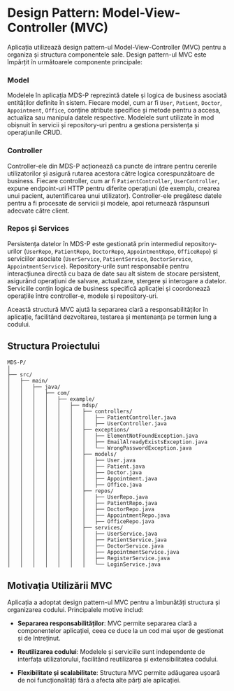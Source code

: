 # Design Pattern: Model-View-Controller (MVC)

Aplicația utilizează design pattern-ul Model-View-Controller (MVC) pentru a organiza și structura componentele sale. Design pattern-ul MVC este împărțit în următoarele componente principale:

### Model

Modelele în aplicația MDS-P reprezintă datele și logica de business asociată entităților definite în sistem. Fiecare model, cum ar fi `User`, `Patient`, `Doctor`, `Appointment`, `Office`, conține atribute specifice și metode pentru a accesa, actualiza sau manipula datele respective. Modelele sunt utilizate în mod obișnuit în servicii și repository-uri pentru a gestiona persistența și operațiunile CRUD.

### Controller

Controller-ele din MDS-P acționează ca puncte de intrare pentru cererile utilizatorilor și asigură rutarea acestora către logica corespunzătoare de business. Fiecare controller, cum ar fi `PatientController`, `UserController`, expune endpoint-uri HTTP pentru diferite operațiuni (de exemplu, crearea unui pacient, autentificarea unui utilizator). Controller-ele pregătesc datele pentru a fi procesate de servicii și modele, apoi returnează răspunsuri adecvate către client.

### Repos și Services

Persistența datelor în MDS-P este gestionată prin intermediul repository-urilor (`UserRepo`, `PatientRepo`, `DoctorRepo`, `AppointmentRepo`, `OfficeRepo`) și serviciilor asociate (`UserService`, `PatientService`, `DoctorService`, `AppointmentService`). Repository-urile sunt responsabile pentru interacțiunea directă cu baza de date sau alt sistem de stocare persistent, asigurând operațiuni de salvare, actualizare, ștergere și interogare a datelor. Serviciile conțin logica de business specifică aplicației și coordonează operațiile între controller-e, modele și repository-uri.

Această structură MVC ajută la separarea clară a responsabilităților în aplicație, facilitând dezvoltarea, testarea și mentenanța pe termen lung a codului.


## Structura Proiectului

```plaintext
MDS-P/
│
├── src/
│   ├── main/
│   │   ├── java/
│   │   │   ├── com/
│   │   │   │   ├── example/
│   │   │   │   │   ├── mdsp/
│   │   │   │   │   │   ├── controllers/
│   │   │   │   │   │   │   ├── PatientController.java
│   │   │   │   │   │   │   ├── UserController.java
│   │   │   │   │   │   ├── exceptions/
│   │   │   │   │   │   │   ├── ElementNotFoundException.java
│   │   │   │   │   │   │   ├── EmailAlreadyExistsException.java
│   │   │   │   │   │   │   └── WrongPasswordException.java
│   │   │   │   │   │   ├── models/
│   │   │   │   │   │   │   ├── User.java
│   │   │   │   │   │   │   ├── Patient.java
│   │   │   │   │   │   │   ├── Doctor.java
│   │   │   │   │   │   │   ├── Appointment.java
│   │   │   │   │   │   │   ├── Office.java
│   │   │   │   │   │   ├── repos/
│   │   │   │   │   │   │   ├── UserRepo.java
│   │   │   │   │   │   │   ├── PatientRepo.java
│   │   │   │   │   │   │   ├── DoctorRepo.java
│   │   │   │   │   │   │   ├── AppointmentRepo.java
│   │   │   │   │   │   │   ├── OfficeRepo.java
│   │   │   │   │   │   ├── services/
│   │   │   │   │   │   │   ├── UserService.java
│   │   │   │   │   │   │   ├── PatientService.java
│   │   │   │   │   │   │   ├── DoctorService.java
│   │   │   │   │   │   │   ├── AppointmentService.java
│   │   │   │   │   │   │   ├── RegisterService.java
│   │   │   │   │   │   │   └── LoginService.java
```
## Motivația Utilizării MVC

Aplicația a adoptat design pattern-ul MVC pentru a îmbunătăți structura și organizarea codului. Principalele motive includ:

- **Separarea responsabilităților**: MVC permite separarea clară a componentelor aplicației, ceea ce duce la un cod mai ușor de gestionat și de întreținut.

- **Reutilizarea codului**: Modelele și serviciile sunt independente de interfața utilizatorului, facilitând reutilizarea și extensibilitatea codului.

- **Flexibilitate și scalabilitate**: Structura MVC permite adăugarea ușoară de noi funcționalități fără a afecta alte părți ale aplicației.